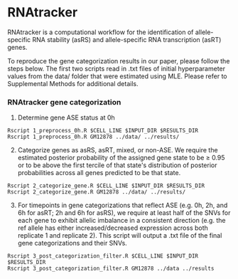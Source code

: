 # RNAtracker

RNAtracker is a computational workflow for the identification of allele-specific RNA stability (asRS) and allele-specific RNA transcription (asRT) genes. 

To reproduce the gene categorization results in our paper, please follow the steps below. The first two scripts read in .txt files of initial hyperparameter values from the data/ folder that were estimated using MLE. Please refer to Supplemental Methods for additional details. 

### RNAtracker gene categorization 



1. Determine gene ASE status at 0h

```
Rscript 1_preprocess_0h.R $CELL_LINE $INPUT_DIR $RESULTS_DIR 
Rscript 1_preprocess_0h.R GM12878 ../data/ ../results/
```

2. Categorize genes as asRS, asRT, mixed, or non-ASE. We require the estimated posterior probability of the assigned gene state to be ≥ 0.95 or to be above the first tercile of that state's distribution of posterior probabilities across all genes predicted to be that state. 

```
Rscript 2_categorize_gene.R $CELL_LINE $INPUT_DIR $RESULTS_DIR 
Rscript 2_categorize_gene.R GM12878 ../data/ ../results/
```


3. For timepoints in gene categorizations that reflect ASE (e.g. 0h, 2h, and 6h for asRT; 2h and 6h for asRS), we require at least half of the SNVs for each gene to exhibit allelic imbalance in a consistent direction (e.g. the ref allele has either increased/decreased expression across both replicate 1 and replicate 2). This script will output a .txt file of the final gene categorizations and their SNVs. 

```
Rscript 3_post_categorization_filter.R $CELL_LINE $INPUT_DIR $RESULTS_DIR 
Rscript 3_post_categorization_filter.R GM12878 ../data ../results
```

